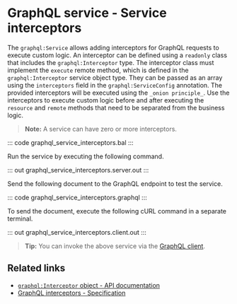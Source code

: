 # GraphQL service - Service interceptors

The `graphql:Service` allows adding interceptors for GraphQL requests to execute custom logic. An interceptor can be defined using a `readonly` class that includes the `graphql:Interceptor` type. The interceptor class must implement the `execute` remote method, which is defined in the `graphql:Interceptor` service object type. They can be passed as an array using the `interceptors` field in the `graphql:ServiceConfig` annotation. The provided interceptors will be executed using the `_onion principle_`. Use the interceptors to execute custom logic before and after executing the `resource` and `remote` methods that need to be separated from the business logic.

>**Note:** A service can have zero or more interceptors.

::: code graphql_service_interceptors.bal :::

Run the service by executing the following command.

::: out graphql_service_interceptors.server.out :::

Send the following document to the GraphQL endpoint to test the service.

::: code graphql_service_interceptors.graphql :::

To send the document, execute the following cURL command in a separate terminal.

::: out graphql_service_interceptors.client.out :::

>**Tip:** You can invoke the above service via the [GraphQL client](/learn/by-example/graphql-client-query-endpoint/).

## Related links
- [`graphql:Interceptor` object - API documentation](https://lib.ballerina.io/ballerina/graphql/latest#Interceptor)
- [GraphQL interceptors - Specification](/spec/graphql/#11-interceptors)
